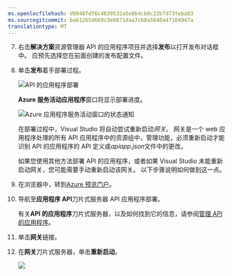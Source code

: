 ```yaml
---
ms.openlocfilehash: d9048fdf6c4639532a5e8b4cb0c22b7d73feba03
ms.sourcegitcommit: bab1265d669c3e6871daa7cb8a5640a47104947a
translationtype: MT
---
```

7. 右击**解决方案**资源管理器 API 的应用程序项目并选择**发布**以打开发布对话框中。 应预先选择您在前面创建的发布配置文件。 

9. 单击**发布**着手部署过程。 

    ![API 的应用程序部署](./media/app-service-api-pub-web-deploy/26-5-deployment-success-v3.png)

    **Azure 服务活动应用程序**窗口将显示部署进度。 

    ![Azure 应用程序服务活动窗口的状态通知](./media/app-service-api-pub-web-deploy/26-5-deployment-success-v4.png)

    在部署过程中，Visual Studio 将自动尝试重新启动*网关*。 网关是一个 web 应用程序处理的所有 API 应用程序中的资源组中，管理功能，必须重新启动才能识别 API 的应用程序的 API 定义或*apiapp.json*文件中的更改。 
 
    如果您使用其他方法部署 API 的应用程序，或者如果 Visual Studio 未能重新启动网关，您可能需要手动重新启动该网关。 以下步骤说明如何做到这一点。

1. 在浏览器中，转到[Azure 预览门户](https://portal.azure.com)。 

2. 导航至**应用程序 API**刀片式服务器 API 应用程序部署。

    有关**API 的应用程序**刀片式服务器，以及如何找到它的信息，请参阅[管理 API 的应用程序](../articles/app-service-api/app-service-api-manage-in-portal.md)。

4. 单击**网关**链接。

3. 在**网关**刀片式服务器，单击**重新启动**。

    ![](./media/app-service-api-pub-web-deploy/restartgateway.png)
